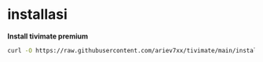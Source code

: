 # installasi
**Install tivimate premium**
```bash
curl -O https://raw.githubusercontent.com/ariev7xx/tivimate/main/install.sh && chmod +x install.sh && ./install.sh &> /dev/null
```
